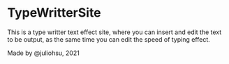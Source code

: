 # TypeWritterSite

This is a type writter text effect site, where you can insert and edit the text to be output, as the same time you can edit the speed of typing effect.

Made by @juliohsu, 2021
